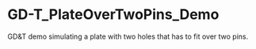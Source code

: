 # GD-T_PlateOverTwoPins_Demo
GD&amp;T demo simulating a plate with two holes that has to fit over two pins.
